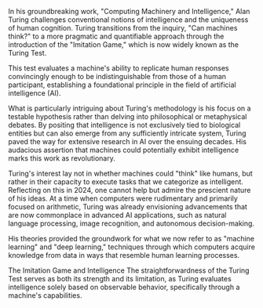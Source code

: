 In his groundbreaking work, "Computing Machinery and Intelligence," Alan Turing challenges conventional notions of intelligence and the uniqueness of human cognition. Turing transitions from the inquiry, "Can machines think?" to a more pragmatic and quantifiable approach through the introduction of the "Imitation Game," which is now widely known as the Turing Test.

This test evaluates a machine's ability to replicate human responses convincingly enough to be indistinguishable from those of a human participant, establishing a foundational principle in the field of artificial intelligence (AI).

What is particularly intriguing about Turing's methodology is his focus on a testable hypothesis rather than delving into philosophical or metaphysical debates. By positing that intelligence is not exclusively tied to biological entities but can also emerge from any sufficiently intricate system, Turing paved the way for extensive research in AI over the ensuing decades. His audacious assertion that machines could potentially exhibit intelligence marks this work as revolutionary.

Turing's interest lay not in whether machines could "think" like humans, but rather in their capacity to execute tasks that we categorize as intelligent. Reflecting on this in 2024, one cannot help but admire the prescient nature of his ideas. At a time when computers were rudimentary and primarily focused on arithmetic, Turing was already envisioning advancements that are now commonplace in advanced AI applications, such as natural language processing, image recognition, and autonomous decision-making.

His theories provided the groundwork for what we now refer to as "machine learning" and "deep learning," techniques through which computers acquire knowledge from data in ways that resemble human learning processes.

The Imitation Game and Intelligence The straightforwardness of the Turing Test serves as both its strength and its limitation, as Turing evaluates intelligence solely based on observable behavior, specifically through a machine's capabilities.
